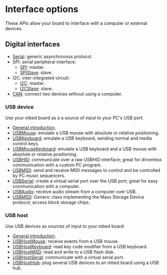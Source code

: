 # Interface options

These APIs allow your board to interface with a computer or external devices.

## Digital interfaces

* [Serial](digital/Serial.md): generic asynchronous protocol. 
* SPI: serial peripheral interface:
	* [SPI](digital/SPI.md): master.
	* [SPISlave](digital/SPISlave.md): slave.
* I2C: inter-integrated circuit:
	* [I2C](digital/I2C.md): master.
	* [I2CSlave](digital/I2CSlave.md): slave.
* [CAN](digital/CAN.md): connect two devices without using a computer.

### USB device

Use your mbed board as a a source of input to your PC's USB port:

* [General introduction](USBDevice/USBDevice.md).
* [USBMouse](USBDevice/USBMouse.md): emulate a USB mouse with absolute or relative positioning.
* [USBKeyboard](USBDevice/USBKeyboard.md): emulate a USB keyboard, sending normal and media control keys.
* [USBMouseKeyboard](USBDevice/USBMouseKeyboard.md): emulate a USB keyboard and a USB mouse with absolute or relative positioning.
* [USBHID](USBDevice/USBHID.md): communicate over a raw USBHID interface; great for driverless communication with a custom PC program.
* [USBMIDI](USBDevice/USBMIDI.md): send and receive MIDI messages to control and be controlled by PC music sequencers.
* [USBSerial](USBDevice/USBSerial.md): create a virtual serial port over the USB port; great for easy communication with a computer.
* [USBAudio](USBDevice/USBAudio.md): receive audio stream from a computer over USB.
* [USBMSD](USBDevice/USBMSD.md): Generic class implementing the Mass Storage Device protocol; access block storage chips.

### USB host

Use USB devices as sources of input to your mbed board:

* [General introduction](USBHost/USBHost.md).
* [USBHostMouse](USBHost/USBHostMouse.md): receive events from a USB mouse.
* [USBHostKeyboard](USBHost/USBHostKeyboard.md): read key code modifier from a USB keyboard.
* [USBHostMSD](USBHost/USBHostMSD.md): read and write to a USB flash disk.
* [USBHostSerial](USBHost/USBHostSerial.md): communicate with a virtual serial port.
* [USBHostHub](USBHost/USBHostHub.md): plug several USB devices to an mbed board using a USB hub.
